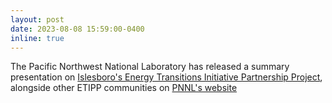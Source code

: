 ```yaml
---
layout: post
date: 2023-08-08 15:59:00-0400
inline: true
---
```


The Pacific Northwest National Laboratory has released a summary presentation on <a href="http://www.pnnl.gov/sites/default/files/media/file/ETIPP_Islesboro%20ME_Final%20Report%20Slides.pdf">Islesboro's Energy Transitions Initiative Partnership Project</a>, alongside other ETIPP communities on <a href="https://www.pnnl.gov/projects/energy-transitions-coastal-communities/etipp-communities">PNNL's website</a>

